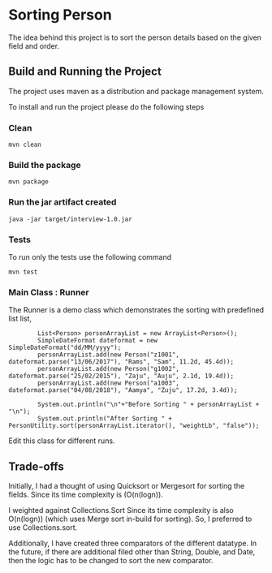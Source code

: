 # Sorting Person

The idea behind this project is to sort the person details based on the given field and order.

## Build and Running the Project

The project uses maven as a distribution and package management system.

To install and run the project please do the following steps

### Clean

```
mvn clean
```

### Build the package

```
mvn package
```

### Run the jar artifact created

```
java -jar target/interview-1.0.jar
```

### Tests

To run only the tests use the following command

```
mvn test
```

### Main Class : Runner

The Runner is a demo class which demonstrates the sorting with predefined list 
list,   

```
        List<Person> personArrayList = new ArrayList<Person>();
        SimpleDateFormat dateformat = new SimpleDateFormat("dd/MM/yyyy");
        personArrayList.add(new Person("z1001", dateformat.parse("13/06/2017"), "Rams", "Sam", 11.2d, 45.4d));
        personArrayList.add(new Person("g1002", dateformat.parse("25/02/2015"), "Zaju", "Auju", 2.1d, 19.4d));
        personArrayList.add(new Person("a1003", dateformat.parse("04/08/2018"), "Aamya", "Zuju", 17.2d, 3.4d));

        System.out.println("\n"+"Before Sorting " + personArrayList + "\n");
        System.out.println("After Sorting " + PersonUtility.sort(personArrayList.iterator(), "weightLb", "false"));

```
Edit this class for different runs. 
 
## Trade-offs


Initially, I had a thought of using Quicksort or Mergesort for sorting the fields. Since its time complexity is (O(n(logn)).  

I weighted against Collections.Sort Since its time complexity is also O(n(logn)) (which uses Merge sort in-build for sorting). So, I preferred to use Collections.sort.

Additionally, I have created three comparators of the different datatype. In the future, if there are additional filed other than String, Double, and Date, then the logic has to be changed to sort the new comparator.